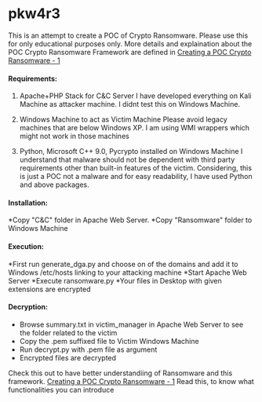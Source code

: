 # pkw4r3
This is an attempt to create a POC of Crypto Ransomware. Please use this for only educational purposes only. More details and explaination about the POC Crypto Ransomware Framework are defined in [Creating a POC Crypto Ransomware - 1](https://prasannakumar.in/infosec/creating-a-poc-crypto-ransomware-framework-1/ "Creating a POC Crypto Ransomware - 1")

#### Requirements:
1) Apache+PHP Stack for C&C Server
I have developed everything on Kali Machine as attacker machine. I didnt test this on Windows Machine.

2) Windows Machine to act as Victim Machine
Please avoid legacy machines that are below Windows XP. I am using WMI wrappers which might not work in those machines

3) Python, Microsoft C++ 9.0, Pycrypto installed on Windows Machine
I understand that malware should not be dependent with third party requirements other than built-in features of the victim.
Considering, this is just a POC not a malware and for easy readability, I have used Python and above packages.


#### Installation:
*Copy "C&C" folder in Apache Web Server.
*Copy "Ransomware" folder to Windows Machine

#### Execution:
*First run generate_dga.py and choose on of the domains and add it to Windows /etc/hosts linking to your attacking machine
*Start Apache Web Server
*Execute ransomware.py
*Your files in Desktop with given extensions are encrypted 

#### Decryption:
* Browse summary.txt in victim_manager in Apache Web Server to see the folder related to the victim
* Copy the .pem suffixed file to Victim Windows Machine
* Run decrypt.py with .pem file as argument
* Encrypted files are decrypted


Check this out to have better understandiing of Ransomware and this framework.
[Creating a POC Crypto Ransomware - 1](https://prasannakumar.in/infosec/creating-a-poc-crypto-ransomware-framework-1/ "Creating a POC Crypto Ransomware - 1")
Read this, to know what functionalities you can introduce



